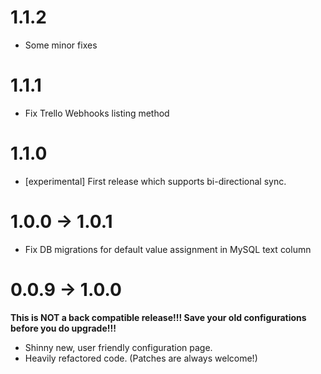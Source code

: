 # 1.1.2

* Some minor fixes

# 1.1.1

* Fix Trello Webhooks listing method

# 1.1.0

* [experimental] First release which supports bi-directional sync.

# 1.0.0 -> 1.0.1

* Fix DB migrations for default value assignment in MySQL text column

# 0.0.9 -> 1.0.0

**This is NOT a back compatible release!!! Save your old configurations before you do upgrade!!!**

* Shinny new, user friendly configuration page.
* Heavily refactored code. (Patches are always welcome!)
